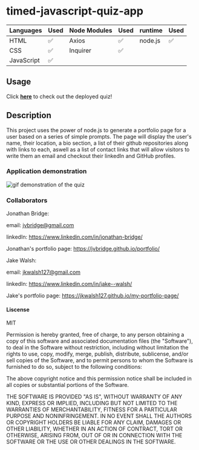 # timed-javascript-quiz-app

|   Languages   | Used      |  Node Modules   | Used      |   runtime   | Used      |
| ----------- | ----------- | ----------- | ----------- | ----------- | ----------- |
| HTML        |   ✅        | Axios      |   ✅        | node.js     |   ✅        |
| CSS         |    ✅        | Inquirer  |    ✅       |
| JavaScript  |    ✅        |  


## Usage

Click <a href="https://jkwalsh127.github.io/timed-javascript-quiz-app/">**here**</a> to check out the deployed quiz!

## Description

This project uses the power of node.js to generate a portfolio page for a user based on a series of simple prompts. The page will display the user's name, their location, a bio section, a list of their github repositories along with links to each, aswell as a list of contact links that will allow visitors to write them an email and checkout their linkedIn and GitHub profiles. 


### Application demonstration
![gif demonstration of the quiz](./assets/images/timed-javascript-web-app-readme-gif.gif)


### Collaborators

Jonathan Bridge:

email: jvbridge@gmail.com

linkedIn: https://www.linkedin.com/in/jonathan-bridge/

Jonathan's portfolio page: https://jvbridge.github.io/portfolio/

Jake Walsh:

email: jkwalsh127@gmail.com

linkedIn: https://www.linkedin.com/in/jake--walsh/

Jake's portfolio page: https://jkwalsh127.github.io/my-portfolio-page/

#### Liscense 

MIT

Permission is hereby granted, free of charge, to any person obtaining
a copy of this software and associated documentation files (the
"Software"), to deal in the Software without restriction, including
without limitation the rights to use, copy, modify, merge, publish,
distribute, sublicense, and/or sell copies of the Software, and to
permit persons to whom the Software is furnished to do so, subject to
the following conditions:

The above copyright notice and this permission notice shall be
included in all copies or substantial portions of the Software.

THE SOFTWARE IS PROVIDED "AS IS", WITHOUT WARRANTY OF ANY KIND,
EXPRESS OR IMPLIED, INCLUDING BUT NOT LIMITED TO THE WARRANTIES OF
MERCHANTABILITY, FITNESS FOR A PARTICULAR PURPOSE AND
NONINFRINGEMENT. IN NO EVENT SHALL THE AUTHORS OR COPYRIGHT HOLDERS BE
LIABLE FOR ANY CLAIM, DAMAGES OR OTHER LIABILITY, WHETHER IN AN ACTION
OF CONTRACT, TORT OR OTHERWISE, ARISING FROM, OUT OF OR IN CONNECTION
WITH THE SOFTWARE OR THE USE OR OTHER DEALINGS IN THE SOFTWARE.